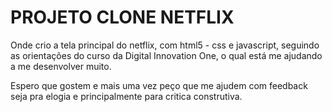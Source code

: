 # PROJETO CLONE NETFLIX

Onde crio a tela principal do netflix, com html5 - css e javascript, seguindo as orientações do curso da Digital Innovation One, o qual está me ajudando a me desenvolver muito.

Espero que gostem e mais uma vez peço que me ajudem com feedback seja pra elogia e principalmente para critica construtiva.

